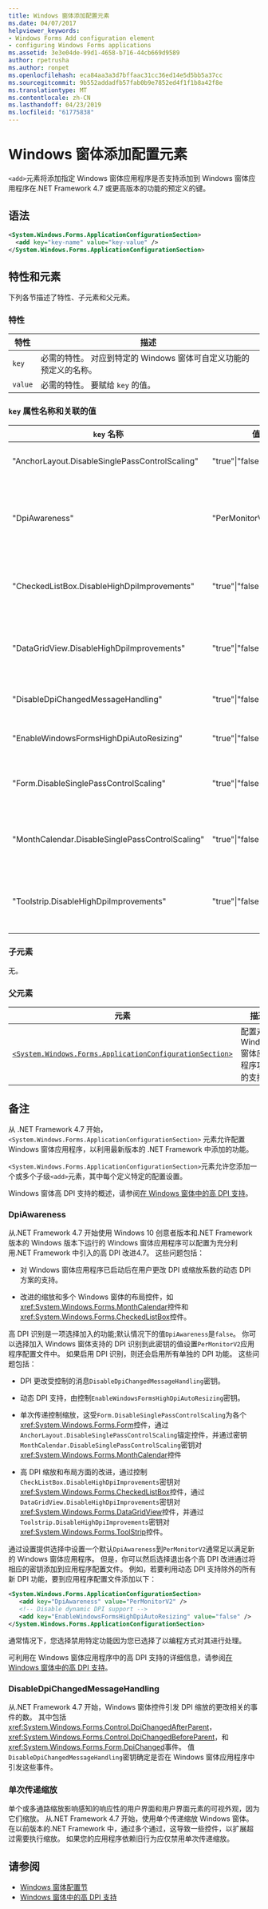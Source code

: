 ```yaml
---
title: Windows 窗体添加配置元素
ms.date: 04/07/2017
helpviewer_keywords:
- Windows Forms Add configuration element
- configuring Windows Forms applications
ms.assetid: 3e3e04de-99d1-4658-b716-44cb669d9589
author: rpetrusha
ms.author: ronpet
ms.openlocfilehash: eca84aa3a3d7bffaac31cc36ed14e5d5bb5a37cc
ms.sourcegitcommit: 9b552addadfb57fab0b9e7852ed4f1f1b8a42f8e
ms.translationtype: MT
ms.contentlocale: zh-CN
ms.lasthandoff: 04/23/2019
ms.locfileid: "61775838"
---
```

# <a name="windows-forms-add-configuration-element"></a>Windows 窗体添加配置元素

`<add>`元素将添加指定 Windows 窗体应用程序是否支持添加到 Windows 窗体应用程序在.NET Framework 4.7 或更高版本的功能的预定义的键。

## <a name="syntax"></a>语法

```xml
<System.Windows.Forms.ApplicationConfigurationSection>
  <add key="key-name" value="key-value" />
</System.Windows.Forms.ApplicationConfigurationSection>
```

## <a name="attributes-and-elements"></a>特性和元素

下列各节描述了特性、子元素和父元素。

### <a name="attributes"></a>特性

| 特性 | 描述 |
| --------- | ----------- |
| `key`     | 必需的特性。 对应到特定的 Windows 窗体可自定义功能的预定义的名称。 |
| `value`   | 必需的特性。 要赋给 `key` 的值。 |

### <a name="key-attribute-names-and-associated-values"></a>`key` 属性名称和关联的值

| `key` 名称 | 值 | 描述 |
| ---------- | ------ | ----------- |
| "AnchorLayout.DisableSinglePassControlScaling" | "true"&#124;"false" | 指示是否在单个传递中缩放锚定的控件。 "true"，以禁用单个传递缩放;否则为 false。 请参阅中的"单传递缩放"一节[备注](#remarks)有关详细信息。 |
| "DpiAwareness" | "PerMonitorV2"&#124;"false" | 指示是否为高 dpi 应用程序。 将键设置为"PerMonitorV2"，以支持 Dpi 识别;否则，将其设置为"false"。 DPI 识别是一项选择加入的功能;若要充分利用 Windows 窗体的高 DPI 支持，应设置其值为"PerMonitorV2"。 请参阅[备注](#remarks)部分，了解详细信息。 |
| "CheckedListBox.DisableHighDpiImprovements" | "true"&#124;"false" | 指示是否<xref:System.Windows.Forms.CheckedListBox>控件利用的缩放和布局在.NET Framework 4.7 中引入的改进。 "true"即可选择退出 caling 和布局方面的改进;否则为"false"。 |
| "DataGridView.DisableHighDpiImprovements" | "true"&#124;"false" | 指示是否<xref:System.Windows.Forms.DataGridView>控制在.NET Framework 4.7 中引入的缩放和布局改进。 "true"即可选择退出 DPI 识别;"false"否则为。 |
| "DisableDpiChangedMessageHandling" | "true"&#124;"false" | "true"来选择不接收 DPI 缩放的更改，为与相关的消息"false"否则为。 请参阅[备注](#remarks)部分，了解详细信息。 |
| "EnableWindowsFormsHighDpiAutoResizing" | "true"&#124;"false" | 指示是否自动调整 Windows 窗体应用程序大小由于 DPI 缩放的更改。 "true"以启用自动调整大小;否则为 false。 |
| "Form.DisableSinglePassControlScaling" | "true"&#124;"false" | 指示是否<xref:System.Windows.Forms.Form>缩放单个传递中。 "true"，以禁用单步缩放;否则为 false。 请参阅中的"单传递缩放"一节[备注](#remarks)有关详细信息。 |
| "MonthCalendar.DisableSinglePassControlScaling" | "true"&#124;"false" | 指示是否<xref:System.Windows.Forms.MonthCalendar>单个传递中缩放控件。 "true"，以禁用单步缩放;否则为 false。 请参阅中的"单传递缩放"一节[备注](#remarks)有关详细信息。 |
| "Toolstrip.DisableHighDpiImprovements" | "true"&#124;"false" | 指示是否<xref:System.Windows.Forms.ToolStrip>控件利用的缩放和布局在.NET Framework 4.7 中引入的改进。 "true"即可选择退出 DPI 识别;"false"否则为。 |

### <a name="child-elements"></a>子元素

无。

### <a name="parent-elements"></a>父元素

| 元素 | 描述 |
| ------- | ----------- |
| [`<System.Windows.Forms.ApplicationConfigurationSection>`](../../../../../docs/framework/configure-apps/file-schema/winforms/index.md) | 配置对新 Windows 窗体应用程序功能的支持。 |

## <a name="remarks"></a>备注

从 .NET Framework 4.7 开始，`<System.Windows.Forms.ApplicationConfigurationSection>` 元素允许配置 Windows 窗体应用程序，以利用最新版本的 .NET Framework 中添加的功能。

`<System.Windows.Forms.ApplicationConfigurationSection>`元素允许您添加一个或多个子级`<add>`元素，其中每个定义特定的配置设置。

Windows 窗体高 DPI 支持的概述，请参阅[在 Windows 窗体中的高 DPI 支持](../../../../../docs/framework/winforms/high-dpi-support-in-windows-forms.md)。

### <a name="dpiawareness"></a>DpiAwareness

从.NET Framework 4.7 开始使用 Windows 10 创意者版本和.NET Framework 版本的 Windows 版本下运行的 Windows 窗体应用程序可以配置为充分利用.NET Framework 中引入的高 DPI 改进4.7。 这些问题包括：

- 对 Windows 窗体应用程序已启动后在用户更改 DPI 或缩放系数的动态 DPI 方案的支持。

- 改进的缩放和多个 Windows 窗体的布局控件，如<xref:System.Windows.Forms.MonthCalendar>控件和<xref:System.Windows.Forms.CheckedListBox>控件。

高 DPI 识别是一项选择加入的功能;默认情况下的值`DpiAwareness`是`false`。 你可以选择加入 Windows 窗体支持的 DPI 识别到此密钥的值设置`PerMonitorV2`应用程序配置文件中。 如果启用 DPI 识别，则还会启用所有单独的 DPI 功能。 这些问题包括：

- DPI 更改受控制的消息`DisableDpiChangedMessageHandling`密钥。

- 动态 DPI 支持，由控制`EnableWindowsFormsHighDpiAutoResizing`密钥。

- 单次传递控制缩放，这受`Form.DisableSinglePassControlScaling`为各个<xref:System.Windows.Forms.Form>控件，通过`AnchorLayout.DisableSinglePassControlScaling`锚定控件，并通过密钥`MonthCalendar.DisableSinglePassControlScaling`密钥对<xref:System.Windows.Forms.MonthCalendar>控件

- 高 DPI 缩放和布局方面的改进，通过控制`CheckListBox.DisableHighDpiImprovements`密钥对<xref:System.Windows.Forms.CheckedListBox>控件，通过`DataGridView.DisableHighDpiImprovements`密钥对<xref:System.Windows.Forms.DataGridView>控件，并通过`Toolstrip.DisableHighDpiImprovements`密钥对<xref:System.Windows.Forms.ToolStrip>控件。

通过设置提供选择中设置一个默认`DpiAwareness`到`PerMonitorV2`通常足以满足新的 Windows 窗体应用程序。 但是，你可以然后选择退出各个高 DPI 改进通过将相应的密钥添加到应用程序配置文件。 例如，若要利用动态 DPI 支持除外的所有新 DPI 功能，要到应用程序配置文件添加以下：

```xml
<System.Windows.Forms.ApplicationConfigurationSection>
   <add key="DpiAwareness" value="PerMonitorV2" />
   <!-- Disable dynamic DPI support -->
   <add key="EnableWindowsFormsHighDpiAutoResizing" value="false" />
</System.Windows.Forms.ApplicationConfigurationSection>
```

通常情况下，您选择禁用特定功能因为您已选择了以编程方式对其进行处理。

可利用在 Windows 窗体应用程序中的高 DPI 支持的详细信息，请参阅[在 Windows 窗体中的高 DPI 支持](../../../../../docs/framework/winforms/high-dpi-support-in-windows-forms.md)。

### <a name="disabledpichangedmessagehandling"></a>DisableDpiChangedMessageHandling

从.NET Framework 4.7 开始，Windows 窗体控件引发 DPI 缩放的更改相关的事件的数。 其中包括<xref:System.Windows.Forms.Control.DpiChangedAfterParent>， <xref:System.Windows.Forms.Control.DpiChangedBeforeParent>，和<xref:System.Windows.Forms.Form.DpiChanged>事件。 值`DisableDpiChangedMessageHandling`密钥确定是否在 Windows 窗体应用程序中引发这些事件。

### <a name="single-pass-scaling"></a>单次传递缩放

单个或多通路缩放影响感知的响应性的用户界面和用户界面元素的可视外观，因为它们缩放。 从.NET Framework 4.7 开始，使用单个传递缩放 Windows 窗体。 在以前版本的.NET Framework 中，通过多个通过，这导致一些控件，以扩展超过需要执行缩放。 如果您的应用程序依赖旧行为应仅禁用单次传递缩放。

## <a name="see-also"></a>请参阅

- [Windows 窗体配置节](../../../../../docs/framework/configure-apps/file-schema/winforms/index.md)
- [Windows 窗体中的高 DPI 支持](../../../../../docs/framework/winforms/high-dpi-support-in-windows-forms.md)
